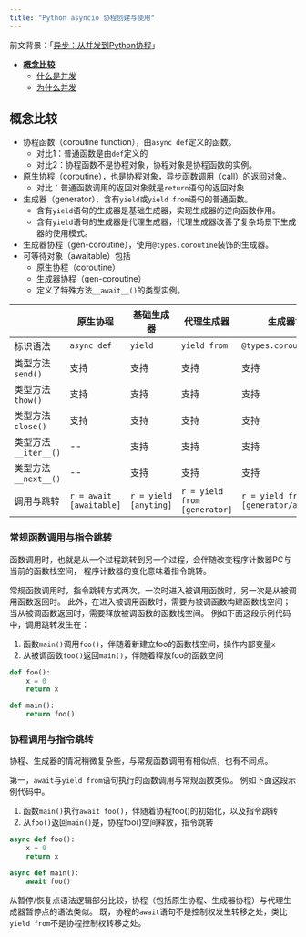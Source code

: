 ```yaml
---
title: "Python asyncio 协程创建与使用"
---
```


前文背景：「[异步：从并发到Python协程](https://daxtonwings.github.io/feathers/2024/04/19/from-concurrency-to-python-coroutine.html)」

* **[概念比较](#概念比较)**
    * [什么是并发](#什么是并发)
    * [为什么并发](#为什么要并发)

## 概念比较

- 协程函数（coroutine function），由`async def`定义的函数。
  - 对比1：普通函数是由`def`定义的
  - 对比2：协程函数不是协程对象，协程对象是协程函数的实例。
- 原生协程（coroutine），也是协程对象，异步函数调用（call）的返回对象。
  - 对比：普通函数调用的返回对象就是`return`语句的返回对象
- 生成器（generator），含有`yield`或`yield from`语句的普通函数。
  - 含有`yield`语句的生成器是基础生成器，实现生成器的逆向函数作用。
  - 含有`yield`语句的生成器是代理生成器，代理生成器改善了复杂场景下生成器的使用模式。
- 生成器协程（gen-coroutine），使用`@types.coroutine`装饰的生成器。
- 可等待对象（awaitable）包括
  - 原生协程（coroutine）
  - 生成器协程（gen-coroutine）
  - 定义了特殊方法`__await__()`的类型实例。

|             | 原生协程                  | 基础生成器                 | 代理生成器                | 生成器协程                                  |
|-------------|-----------------------|-----------------------|----------------------|----------------------------------------|
| 标识语法        | `async def`           | `yield`               | `yield from`       | `@types.coroutine`                     |
| 类型方法`send()` | 支持                    | 支持                    | 支持                 | 支持                                     |
| 类型方法`thow()` | 支持                    | 支持                    | 支持                 | 支持                                     |
| 类型方法`close()` | 支持                    | 支持                    | 支持                 | 支持                                     |
| 类型方法`__iter__()` | --                    | 支持                    | 支持                 | 支持                                     |
| 类型方法`__next__()` | --                    | 支持                    | 支持                 | 支持                                     |
| 调用与跳转       | `r = await [awaitable]` | `r = yield [anyting]` | `r = yield from [generator]` | `r = yield from [generator/awaitable]` |


### 常规函数调用与指令跳转

函数调用时，也就是从一个过程跳转到另一个过程，会伴随改变程序计数器PC与当前的函数栈空间，
程序计数器的变化意味着指令跳转。

常规函数调用时，指令跳转方式两次，一次时进入被调用函数时，另一次是从被调用函数返回时。
此外，在进入被调用函数时，需要为被调函数构建函数栈空间；
当从被调函数返回时，需要释放被调函数的函数栈空间。
例如下面这段示例代码中，调用跳转发生在：
1. 函数`main()`调用`foo()`，伴随着新建立foo的函数栈空间，操作内部变量`x`
2. 从被调函数`foo()`返回`main()`，伴随着释放foo的函数空间

```python
def foo():
    x = 0
    return x 

def main():
    return foo()
```

### 协程调用与指令跳转

协程、生成器的情况稍微复杂些，与常规函数调用有相似点，也有不同点。

第一，`await`与`yield from`语句执行的函数调用与常规函数类似。
例如下面这段示例代码中。
1. 函数`main()`执行`await foo()`，伴随着协程foo()的初始化，以及指令跳转
2. 从`foo()`返回`main()`是，协程foo()空间释放，指令跳转

```python
async def foo():
    x = 0
    return x

async def main():
    await foo()

```



从暂停/恢复点语法逻辑部分比较，协程（包括原生协程、生成器协程）与代理生成器暂停点的语法类似。
既，协程的`await`语句不是控制权发生转移之处，类比`yield from`不是协程控制权转移之处。